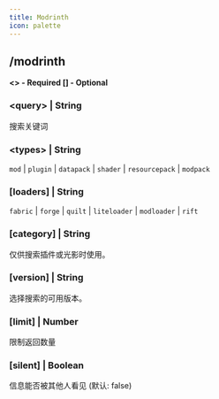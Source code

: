 ```yaml
---
title: Modrinth
icon: palette
---
```


## /modrinth

**\<\> - Required \[\] - Optional**

### **\<query\>** | String
搜索关键词

### **\<types\>** | String
`mod` | `plugin` | `datapack` | `shader` | `resourcepack` | `modpack`

### **\[loaders\]** | String
`fabric` | `forge` | `quilt` | `liteloader` | `modloader` | `rift`

### **\[category\]** | String
仅供搜索插件或光影时使用。

### **\[version\]** | String
选择搜索的可用版本。

### **\[limit\]** | Number
限制返回数量

### **\[silent\]** | Boolean
信息能否被其他人看见 (默认: false)
